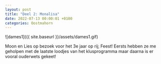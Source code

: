 ```yaml
---
layout: post
title: "Deel 2: Monalisa"
date: 2022-07-13 00:00:01 +0100
categories: Oostmahorn
---
```


![dames1]({{ site.baseurl }}/assets/dames1.gif)  

Moon en Lies op bezoek voor het 3e jaar op rij; Feest! Eersts hebben ze me geholpen met de laatste loodjes van het klusprogramma maar daarna is er vooral ouderwets gekeet!